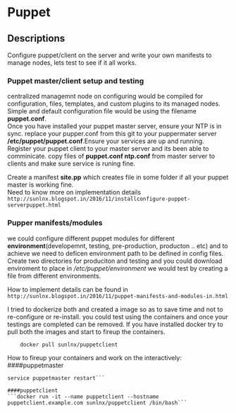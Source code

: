 # Puppet

## Descriptions
Configure puppet/client on the server and write your own manifests to manage nodes, lets test to see if it all works. 

### Puppet master/client setup and testing 
centralized managemnt node on configuring would be compiled for configuration, files, templates,
and custom plugins to its managed nodes. Simple and default configuration file would be using the filename **puppet.conf**.  
Once you have installed your puppet master server, ensure your NTP is in sync. replace your pupper.conf from this git to your puppermater server **/etc/puppet/puppet.conf**.Ensure your services are up and running. Register your puppet client to your master server and its been able to comminicate. copy files of **puppet.conf ntp.conf** from master server to clients and make sure service is runing fine.  

Create a manifest **site.pp** which creates file in some folder if all your puppet master is working fine.  
Need to know more on implementation details ```http://sunlnx.blogspot.in/2016/11/installconfigure-puppet-serverpuppet.html```


### Pupper manifests/modules
we could configure different puppet modules for different **environment**(developemnt, testing, pre-production, producton .. etc) and to achieve we need to deficen environment path to be defined in config files. Create two directories for produciton and testing and you could download enviroment to place in */etc/puppet/environment* we would test by creating a file from different environments. 

How to implement details can be found in ```http://sunlnx.blogspot.in/2016/11/puppet-manifests-and-modules-in.html```  

I tried to dockerize both and created a image so as to save time and not to re-configure or re-install. you could test using the containers and once your testings are completed can be removed. If you have installed docker try to pull both the images and start to fireup the containers.  
``` docker pull sunlnx/puppetmaster
    docker pull sunlnx/puppetclient
```  
How to fireup your containers and work on the interactively:  
####puppetmaster  
```docker run -it --name puppetmaster --hostname puppetmaster.example.com sunlnx/puppetmaster /bin/bash  
service puppetmaster restart```  

####puppetclient  
```docker run -it --name puppetclient --hostname puppetclient.example.com sunlnx/puppetclient /bin/bash```
